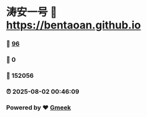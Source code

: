 # 涛安一号 :link: https://bentaoan.github.io 
### :page_facing_up: [96](https://bentaoan.github.io/tag.html) 
### :speech_balloon: 0 
### :hibiscus: 152056 
### :alarm_clock: 2025-08-02 00:46:09 
### Powered by :heart: [Gmeek](https://github.com/Meekdai/Gmeek)
